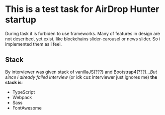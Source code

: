 # This is a test task for AirDrop Hunter startup

During task it is forbiden to use frameworks.
Many of features in design are not described, yet exist, like blockchains slider-carousel or news slider.
So i implemented them as i feel.


## Stack

By interviewer was given stack of vanillaJS(???) and Bootstrap4(???)...*But since i already failed interview* (or idk cuz interviewer just ignores me) **the stack is**:
- TypeScript
- Webpack
- Sass
- FontAwesome